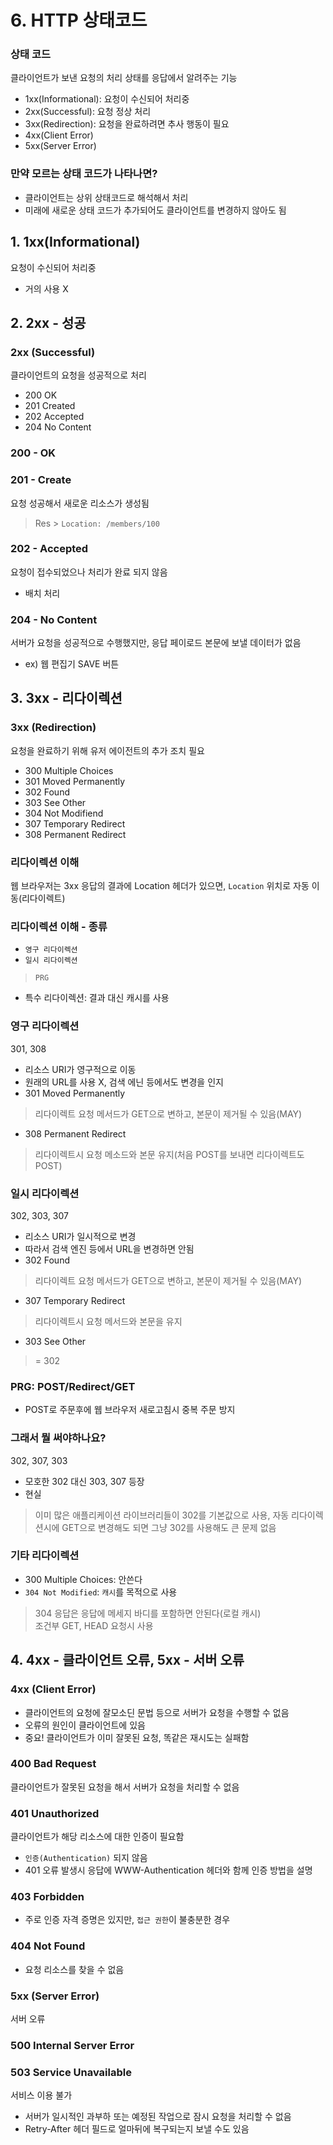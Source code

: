 # 6. HTTP 상태코드
### 상태 코드
클라이언트가 보낸 요청의 처리 상태를 응답에서 알려주는 기능
- 1xx(Informational): 요청이 수신되어 처리중
- 2xx(Successful): 요청 정상 처리
- 3xx(Redirection): 요청을 완료하려면 추사 행동이 필요
- 4xx(Client Error)
- 5xx(Server Error)
### 만약 모르는 상태 코드가 나타나면?
- 클라이언트는 상위 상태코드로 해석해서 처리
- 미래에 새로운 상태 코드가 추가되어도 클라이언트를 변경하지 않아도 됨

## 1. 1xx(Informational)
요청이 수신되어 처리중
- 거의 사용 X

## 2. 2xx - 성공
### 2xx (Successful)
클라이언트의 요청을 성공적으로 처리
- 200 OK
- 201 Created
- 202 Accepted
- 204 No Content
### 200 - OK
### 201 - Create
요청 성공해서 새로운 리소스가 생성됨
> Res > `Location: /members/100`
### 202 - Accepted
요청이 접수되었으나 처리가 완료 되지 않음
- 배치 처리
### 204 - No Content
서버가 요청을 성공적으로 수행했지만, 응답 페이로드 본문에 보낼 데이터가 없음
- ex) 웹 편집기 SAVE 버튼

## 3. 3xx - 리다이렉션
### 3xx (Redirection)
요청을 완료하기 위해 유저 에이전트의 추가 조치 필요
- 300 Multiple Choices
- 301 Moved Permanently
- 302 Found
- 303 See Other
- 304 Not Modifiend
- 307 Temporary Redirect
- 308 Permanent Redirect
### 리다이렉션 이해
웹 브라우저는 3xx 응답의 결과에 Location 헤더가 있으면, `Location` 위치로 자동 이동(리다이렉트)
### 리다이렉션 이해 - 종류
- `영구 리다이렉션`
- `일시 리다이렉션`
> `PRG`
- 특수 리다이렉션: 결과 대신 캐시를 사용
### 영구 리다이렉션
301, 308
- 리소스 URI가 영구적으로 이동
- 원래의 URL를 사용 X, 검색 에닌 등에서도 변경을 인지
- 301 Moved Permanently
> 리다이렉트 요청 메서드가 GET으로 변하고, 본문이 제거될 수 있음(MAY)
- 308 Permanent Redirect
> 리다이렉트시 요청 메소드와 본문 유지(처음 POST를 보내면 리다이렉트도 POST)
### 일시 리다이렉션
302, 303, 307
- 리소스 URI가 일시적으로 변경
- 따라서 검색 엔진 등에서 URL을 변경하면 안됨
- 302 Found
> 리다이렉트 요청 메서드가 GET으로 변하고, 본문이 제거될 수 있음(MAY)
- 307 Temporary Redirect
> 리다이렉트시 요청 메서드와 본문을 유지
- 303 See Other
> = 302

### PRG: POST/Redirect/GET
- POST로 주문후에 웹 브라우저 새로고침시 중복 주문 방지

### 그래서 뭘 써야하나요?
302, 307, 303
- 모호한 302 대신 303, 307 등장
- 현실
> 이미 많은 애플리케이션 라이브러리들이 302를 기본값으로 사용, 자동 리다이렉션시에 GET으로 변경해도 되면 그냥 302를 사용해도 큰 문제 없음

### 기타 리다이렉션
- 300 Multiple Choices: 안쓴다
- `304 Not Modified`: `캐시`를 목적으로 사용
> 304 응답은 응답에 메세지 바디를 포함하면 안된다(로컬 캐시)  
조건부 GET, HEAD 요청시 사용

## 4. 4xx - 클라이언트 오류, 5xx - 서버 오류
### 4xx (Client Error)
- 클라이언트의 요청에 잘모소딘 문법 등으로 서버가 요청을 수행할 수 없음
- 오류의 원인이 클라이언트에 있음
- 중요! 클라이언트가 이미 잘못된 요청, 똑같은 재시도는 실패함
### 400 Bad Request
클라이언트가 잘못된 요청을 해서 서버가 요청을 처리할 수 없음
### 401 Unauthorized
클라이언트가 해당 리소스에 대한 인증이 필요함
- `인증(Authentication)` 되지 않음
- 401 오류 발생시 응답에 WWW-Authentication 헤더와 함께 인증 방법을 설명
### 403 Forbidden
- 주로 인증 자격 증명은 있지만, `접근 권한`이 불충분한 경우
### 404 Not Found
- 요청 리소스를 찾을 수 없음
### 5xx (Server Error)
서버 오류
### 500 Internal Server Error
### 503 Service Unavailable
서비스 이용 불가
- 서버가 일시적인 과부하 또는 예정된 작업으로 잠시 요청을 처리할 수 없음
- Retry-After 헤더 필드로 얼마뒤에 복구되는지 보낼 수도 있음